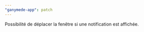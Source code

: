 ```yaml
---
"ganymede-app": patch
---
```


Possibilité de déplacer la fenêtre si une notification est affichée.
